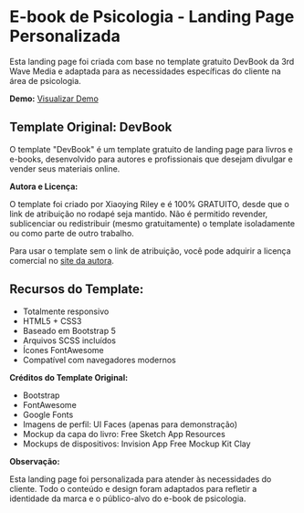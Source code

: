 # E-book de Psicologia - Landing Page Personalizada

Esta landing page foi criada com base no template gratuito DevBook da 3rd Wave Media e adaptada para as necessidades específicas do cliente na área de psicologia.

**Demo:** [Visualizar Demo](https://themes.3rdwavemedia.com/bootstrap-templates/startup/devbook-free-bootstrap-5-book-ebook-landing-page-template-for-developers/)

## Template Original: DevBook

O template "DevBook" é um template gratuito de landing page para livros e e-books, desenvolvido para autores e profissionais que desejam divulgar e vender seus materiais online.

**Autora e Licença:**

O template foi criado por Xiaoying Riley e é 100% GRATUITO, desde que o link de atribuição no rodapé seja mantido. Não é permitido revender, sublicenciar ou redistribuir (mesmo gratuitamente) o template isoladamente ou como parte de outro trabalho.

Para usar o template sem o link de atribuição, você pode adquirir a licença comercial no [site da autora](https://themes.3rdwavemedia.com/bootstrap-templates/startup/devbook-free-bootstrap-5-book-ebook-landing-page-template-for-developers/).

## Recursos do Template:

- Totalmente responsivo
- HTML5 + CSS3
- Baseado em Bootstrap 5
- Arquivos SCSS incluídos
- Ícones FontAwesome
- Compatível com navegadores modernos

**Créditos do Template Original:**

- Bootstrap
- FontAwesome
- Google Fonts
- Imagens de perfil: UI Faces (apenas para demonstração)
- Mockup da capa do livro: Free Sketch App Resources
- Mockups de dispositivos: Invision App Free Mockup Kit Clay

**Observação:**

Esta landing page foi personalizada para atender às necessidades do cliente. Todo o conteúdo e design foram adaptados para refletir a identidade da marca e o público-alvo do e-book de psicologia.
